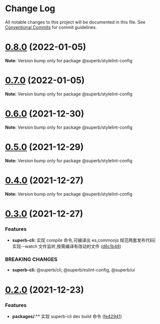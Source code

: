 # Change Log

All notable changes to this project will be documented in this file.
See [Conventional Commits](https://conventionalcommits.org) for commit guidelines.

# [0.8.0](https://github.com/yangruichao/superb/compare/v0.7.0...v0.8.0) (2022-01-05)

**Note:** Version bump only for package @superb/stylelint-config

# [0.7.0](https://github.com/yangruichao/superb/compare/v0.6.1...v0.7.0) (2022-01-05)

**Note:** Version bump only for package @superb/stylelint-config

# [0.6.0](https://github.com/yangruichao/superb/compare/v0.5.0...v0.6.0) (2021-12-30)

**Note:** Version bump only for package @superb/stylelint-config

# [0.5.0](https://github.com/yangruichao/superb/compare/v0.4.0...v0.5.0) (2021-12-29)

**Note:** Version bump only for package @superb/stylelint-config

# [0.4.0](https://github.com/yangruichao/superb/compare/v0.3.1...v0.4.0) (2021-12-27)

**Note:** Version bump only for package @superb/stylelint-config

# [0.3.0](https://github.com/yangruichao/superb/compare/v0.2.2...v0.3.0) (2021-12-27)

### Features

- **superb-cli:** 实现 compile 命令,可编译出 es,commonjs 规范两套发布代码|实现--watch 文件监听,按需编译有改动的文件 ([d6c1b48](https://github.com/yangruichao/superb/commit/d6c1b4871db1021eaeb0778ba38855aca32f57d1))

### BREAKING CHANGES

- **superb-cli:** @superb/cli, @superb/eslint-config, @superb/ui

# [0.2.0](https://github.com/yangruichao/superb/compare/v0.1.1...v0.2.0) (2021-12-23)

### Features

- **packages/**:\*\* 实现 superb-cli dev build 命令 ([fe42941](https://github.com/yangruichao/superb/commit/fe42941bb355d9ec9acb61ec651aa3d4425c086c))
